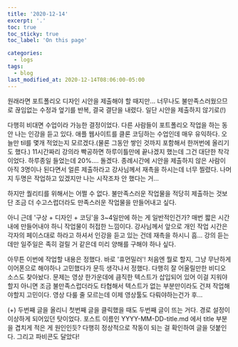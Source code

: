 ```yaml
---
title: '2020-12-14'
excerpt: '.'
toc: true
toc_sticky: true
toc_label: 'On this page'

categories:
  - logs
tags:
  - blog
last_modified_at: 2020-12-14T08:06:00-05:00
---
```


<p>원래라면 포트폴리오 디자인 시안을 제출해야 할 때지만...
너무나도 불만족스러웠으므로 끊임없는 수정과 엎기를 반복, 결국 결단을 내렸다.
일단 시안을 제출하지 않기로(!)</p>

<p>다행히 비대면 수업이라 가능한 결정이었다. 다른 사람들이 포트폴리오 작업을 하는 동안 나는 인강을 듣고 있다. 애플 웹사이트를 클론 코딩하는 수업인데 매우 유익하다. 오늘만 til를 몇개 적었는지 모르겠다.(물론 그동안 쌓인 것까지 포함해서 한꺼번에 올리기도 했다.) 11시간짜리 강의라 빡공하면 하루이틀만에 끝나겠지 했는데 그건 대단한 착각이었다. 하루종일 들었는데 20%.... 돌겠다. 종례시간에 시안을 제출하지 않은 사람이 아직 3명이나 된다면서 얼른 제출하라고 강사님께서 재촉을 하시는데 너무 찔렸다. 나머지 두명은 작업하고 있겠지만 나는 시작조차 안 했다는 거...</p>

<p>하지만 퀄리티를 위해서는 어쩔 수 없다.
불만족스러운 작업물을 적당히 제출하는 것보단 조금 더 수고스럽더라도 만족스러운 작업물을 만들어내고 싶다.</p>

<p>아니 근데 '구상 + 디자인 + 코딩'을 3~4일만에 하는 게 일반적인건가?
매번 짧은 시간 내에 만들어내야 하니 작업물이 허접한 느낌이다.
강사님께서 앞으로 개인 작업 시간은 각자의 페이스대로 하라고 하셔서 인강을 듣고 있는 건데 재촉을 하시니 흠...
강의 듣는데만 일주일은 족히 걸릴 거 같은데 미리 양해를 구해야 하나 싶다.</p>

<p>아무튼 이번에 작업할 내용은 정했다. 바로 '휴먼밀러'! 
처음엔 뭘로 할지, 그냥 무난하게 이어폰으로 해야하나 고민했다가 문득 생각나서 정했다. 다행히 잘 어울릴만한 비디오 소스도 찾아놨다. 문제는 영상 한가운데에 큼직한 텍스트가 삽입되어 있어 이걸 지워야할지 아니면 조금 불만족스럽더라도 타협해서 텍스트가 없는 부분만이라도 건져 작업해야할지 고민이다. 영상 다룰 줄 모르는데 이제 영상툴도 다뤄야하는건가 후...</p>

<p>(+) 두번째 글을 올리니 첫번째 글을 클릭했을 때도 두번째 글이 뜨는 거다.
경로 설정이 이상하게 되어있던 탓이었다. 포스트 이름인 YYYY-MM-DD-title.md 에서 title 부분을 겹치게 적은 게 원인인듯?
다행히 정상적으로 작동이 되는 걸 확인하여 글을 덧붙인다.
그리고 파비콘도 달았다!</p>
